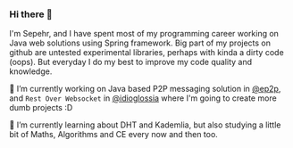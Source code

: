 ### Hi there 👋

<!--
**sepehr-gh/sepehr-gh** is a ✨ _special_ ✨ repository because its `README.md` (this file) appears on your GitHub profile.

Here are some ideas to get you started:

- 🔭 I’m currently working on ...
- 🌱 I’m currently learning ...
- 👯 I’m looking to collaborate on ...
- 🤔 I’m looking for help with ...
- 💬 Ask me about ...
- 📫 How to reach me: ...
- 😄 Pronouns: ...
- ⚡ Fun fact: ...
-->

I'm Sepehr, and I have spent most of my programming career working on Java web solutions using Spring framework. Big part of my projects on github are untested experimental libraries, perhaps with kinda a dirty code (oops). But everyday I do my best to improve my code quality and knowledge.

🔭 I’m currently working on Java based P2P messaging solution in [@ep2p](https://github.com/ep2p), and `Rest Over Websocket` in [@idioglossia](https://github.com/idioglossia) where I'm going to create more dumb projects :D

🌱 I’m currently learning about DHT and Kademlia, but also studying a little bit of Maths, Algorithms and CE every now and then too.
